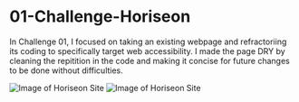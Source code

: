 # 01-Challenge-Horiseon

In Challenge 01, I focused on taking an existing webpage and refractoriing its coding to specifically target web accessibility. I made the page DRY by cleaning the repitition in the code and making it concise for future changes to be done without difficulties. 

<img src="image1.png" alt="Image of Horiseon Site">
<img src="image2.png" alt="Image of Horiseon Site">